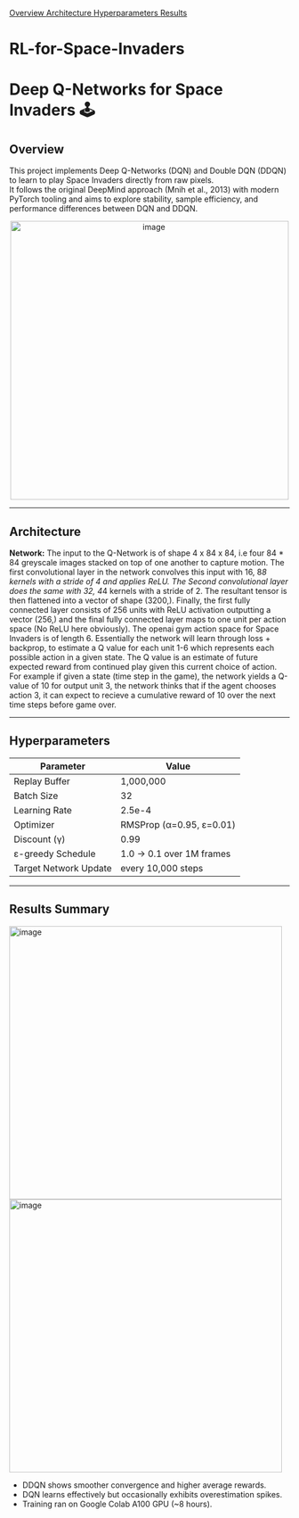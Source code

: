 <a href="https://github.com/TomRea1/RL-for-Space-Invaders/edit/main/README.md#overview">Overview  </a>
<a href="https://github.com/TomRea1/RL-for-Space-Invaders/edit/main/README.md#architecture">Architecture  </a>
<a href="https://github.com/TomRea1/RL-for-Space-Invaders/edit/main/README.md#hyperparameters">Hyperparameters  </a>
<a href="https://github.com/TomRea1/RL-for-Space-Invaders/edit/main/README.md#results-summary">Results  </a>

# RL-for-Space-Invaders
# Deep Q-Networks for Space Invaders 🕹️

## Overview
This project implements Deep Q-Networks (DQN) and Double DQN (DDQN) to learn to play Space Invaders directly from raw pixels.  
It follows the original DeepMind approach (Mnih et al., 2013) with modern PyTorch tooling and aims to explore stability, sample efficiency, and performance differences between DQN and DDQN.

<p align="center">
  <img width="500" alt="image" src="https://github.com/user-attachments/assets/4dba585d-52c1-4b32-a6e9-0e58afa073c7" />
</p>

-----

## Architecture
**Network:** 
The input to the Q-Network is of shape 4 x 84 x 84, i.e four 84 * 84 greyscale images stacked on top of one another to capture motion. The first convolutional layer in the network convolves this input with 16, 8*8 kernels with a stride of 4 and applies ReLU. The Second convolutional layer does the same with 32, 4*4 kernels with a stride of 2. The resultant tensor is then flattened into a vector of shape (3200,). Finally, the first fully connected layer consists of 256 units with ReLU activation outputting a vector (256,) and the final fully connected layer maps to one unit per action space (No ReLU here obviously). The openai gym action space for Space Invaders is of length 6. Essentially the network will learn through loss + backprop, to estimate a Q value for each unit 1-6 which represents each possible action in a given state. The Q value is an estimate of future expected reward from continued play given this current choice of action. For example if given a state (time step in the game), the network yields a Q-value of 10 for output unit 3, the network thinks that if the agent chooses action 3, it can expect to recieve a cumulative reward of 10 over the next time steps before game over. 

-----

## Hyperparameters 

| Parameter | Value |
|------------|--------|
| Replay Buffer | 1,000,000 |
| Batch Size | 32 |
| Learning Rate | 2.5e-4 |
| Optimizer | RMSProp (α=0.95, ε=0.01) |
| Discount (γ) | 0.99 |
| ε-greedy Schedule | 1.0 → 0.1 over 1M frames |
| Target Network Update | every 10,000 steps |

-----

## Results Summary
<p>
  <img width="490" alt="image" src="https://github.com/user-attachments/assets/68a1a97a-0f2f-4f08-bf09-209d9ca9e6ac" />
  <img width="490" alt="image" src="https://github.com/user-attachments/assets/97c9b9c4-88fb-43a8-b0c5-4e8b9c58abc5" />
</p>

- DDQN shows smoother convergence and higher average rewards.
- DQN learns effectively but occasionally exhibits overestimation spikes.
- Training ran on Google Colab A100 GPU (~8 hours).

